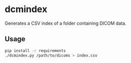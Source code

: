 # dcmindex

Generates a CSV index of a folder containing DICOM data.

## Usage

```bash
pip install -r requirements
./dcmindex.py /path/to/dicoms > index.csv
```


